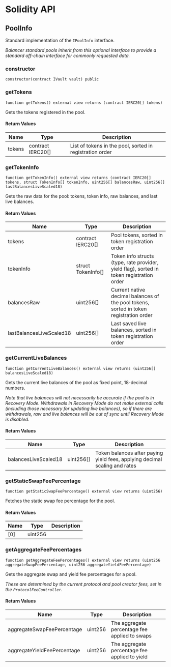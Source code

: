 # Solidity API

## PoolInfo

Standard implementation of the `IPoolInfo` interface.

_Balancer standard pools inherit from this optional interface to provide a standard off-chain interface for
commonly requested data._

### constructor

```solidity
constructor(contract IVault vault) public
```

### getTokens

```solidity
function getTokens() external view returns (contract IERC20[] tokens)
```

Gets the tokens registered in the pool.

#### Return Values

| Name | Type | Description |
| ---- | ---- | ----------- |
| tokens | contract IERC20[] | List of tokens in the pool, sorted in registration order |

### getTokenInfo

```solidity
function getTokenInfo() external view returns (contract IERC20[] tokens, struct TokenInfo[] tokenInfo, uint256[] balancesRaw, uint256[] lastBalancesLiveScaled18)
```

Gets the raw data for the pool: tokens, token info, raw balances, and last live balances.

#### Return Values

| Name | Type | Description |
| ---- | ---- | ----------- |
| tokens | contract IERC20[] | Pool tokens, sorted in token registration order |
| tokenInfo | struct TokenInfo[] | Token info structs (type, rate provider, yield flag), sorted in token registration order |
| balancesRaw | uint256[] | Current native decimal balances of the pool tokens, sorted in token registration order |
| lastBalancesLiveScaled18 | uint256[] | Last saved live balances, sorted in token registration order |

### getCurrentLiveBalances

```solidity
function getCurrentLiveBalances() external view returns (uint256[] balancesLiveScaled18)
```

Gets the current live balances of the pool as fixed point, 18-decimal numbers.

_Note that live balances will not necessarily be accurate if the pool is in Recovery Mode.
Withdrawals in Recovery Mode do not make external calls (including those necessary for updating live balances),
so if there are withdrawals, raw and live balances will be out of sync until Recovery Mode is disabled._

#### Return Values

| Name | Type | Description |
| ---- | ---- | ----------- |
| balancesLiveScaled18 | uint256[] | Token balances after paying yield fees, applying decimal scaling and rates |

### getStaticSwapFeePercentage

```solidity
function getStaticSwapFeePercentage() external view returns (uint256)
```

Fetches the static swap fee percentage for the pool.

#### Return Values

| Name | Type | Description |
| ---- | ---- | ----------- |
| [0] | uint256 |  |

### getAggregateFeePercentages

```solidity
function getAggregateFeePercentages() external view returns (uint256 aggregateSwapFeePercentage, uint256 aggregateYieldFeePercentage)
```

Gets the aggregate swap and yield fee percentages for a pool.

_These are determined by the current protocol and pool creator fees, set in the `ProtocolFeeController`._

#### Return Values

| Name | Type | Description |
| ---- | ---- | ----------- |
| aggregateSwapFeePercentage | uint256 | The aggregate percentage fee applied to swaps |
| aggregateYieldFeePercentage | uint256 | The aggregate percentage fee applied to yield |

